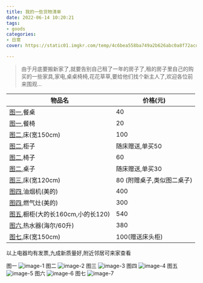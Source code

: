 ```yaml
---
title: 我的一些货物清单
date: 2022-06-14 10:20:21
tags:
- goods
categories:
- 日常
cover: https://static01.imgkr.com/temp/4c6bea558ba749a2b626abc0a8f72acd.png

---
```


> 由于月底要搬新家了,就要告别自己租了一年的房子了,租的房子里自己的购买的一些家具,家电,桌桌椅椅,花花草草,要给他们找个新主人了,欢迎各位前来围观...

物品名 | 价格(元)
--- | ---
[图一](#img1),餐桌   | 40 
[图一](#img1),餐椅   | 20
[图二](#img2),床(宽150cm)     | 100
[图二](#img2),柜子   | 随床赠送,单买50
[图二](#img2),椅子   | 60
[图二](#img2),桌子   | 随床赠送,单买30
[图三](#img3),床(宽120cm)     | 80 (附赠桌子,类似图二桌子)
[图四](#img4),油烟机(美的) | 400
[图四](#img4),燃气灶(美的)   |300
[图五](#img5),橱柜(大的长160cm,小的长120)    |540
[图六](#img6),热水器(海尔/60升)   | 380
[图七](#img7),床(宽150cm)   |100(赠送床头柜)
以上电器均有发票,九成新质量好,附近邻居可来家查看

<a id="img1">图一</a>
![image-1](./goods/1.jpg)
<a id="img2">图二</a>
![image-2](./goods/2.jpg)
<a id="img3">图三</a>
![image-3](./goods/3.jpg)
<a id="img4">图四</a>
![image-4](./goods/4.jpg)
<a id="img5">图五</a>
![image-5](./goods/5.jpg)
<a id="img6">图六</a>
![image-6](./goods/6.jpg)
<a id="img7">图七</a>
![image-7](./goods/7.jpg)


